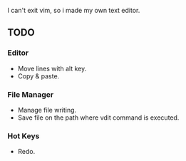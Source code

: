 I can't exit vim, so i made my own text editor.

## TODO
### Editor
- Move lines with alt key.
- Copy & paste.

### File Manager
- Manage file writing.
- Save file on the path where vdit command is executed.

### Hot Keys
- Redo.
